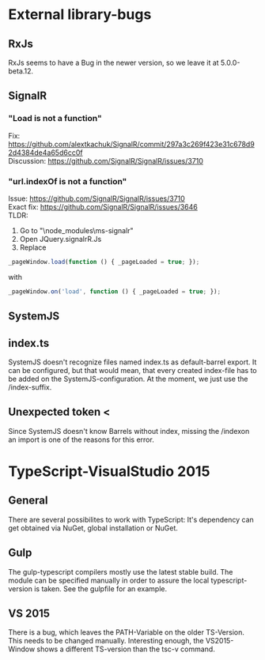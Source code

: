 # External library-bugs
## RxJs
RxJs seems to have a Bug in the newer version, so we leave it at 5.0.0-beta.12.

## SignalR
### "Load is not a function"
Fix: https://github.com/alextkachuk/SignalR/commit/297a3c269f423e31c678d92d4384de4a65d6cc0f <br />
Discussion: https://github.com/SignalR/SignalR/issues/3710 <br />

### "url.indexOf is not a function"
Issue: https://github.com/SignalR/SignalR/issues/3710 <br />
Exact fix: https://github.com/SignalR/SignalR/issues/3646 <br />
TLDR: <br />
1. Go to "\node_modules\ms-signalr" <br />
2. Open JQuery.signalrR.Js<br />
3. Replace 
```javascript
_pageWindow.load(function () { _pageLoaded = true; });
```
with 
```javascript
_pageWindow.on('load', function () { _pageLoaded = true; });
```


## SystemJS
## index.ts
SystemJS doesn't recognize files named index.ts as default-barrel export. It can be configured, but that would mean, that every created index-file has to be added on the SystemJS-configuration.
At the moment, we just use the /index-suffix.

## Unexpected token <
Since SystemJS doesn't know Barrels without index, missing the /indexon an import is one of the reasons for this error.


# TypeScript-VisualStudio 2015
## General
There are several possibilites to work with TypeScript: It's dependency can get obtained via NuGet, global installation or NuGet.

## Gulp
The gulp-typescript compilers mostly use the latest stable build. The module can be specified manually in order to assure the local typescript-version is taken.
See the gulpfile for an example.

## VS 2015
There is a bug, which leaves the PATH-Variable on the older TS-Version. This needs to be changed manually.
Interesting enough, the VS2015-Window shows a different TS-version than the tsc-v command.
